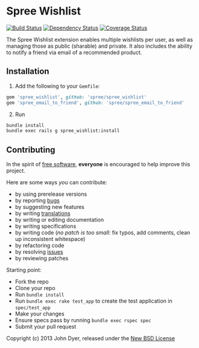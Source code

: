 # Spree Wishlist

[![Build Status](https://travis-ci.org/futhr/spree_wishlist.png)](https://travis-ci.org/futhr/spree_wishlist)
[![Dependency Status](https://gemnasium.com/futhr/spree_wishlist.png)](https://gemnasium.com/futhr/spree_wishlist)
[![Coverage Status](https://coveralls.io/repos/futhr/spree_wishlist/badge.png?branch=master)](https://coveralls.io/r/futhr/spree_wishlist)

The Spree Wishlist extension enables multiple wishlists per user, as well as managing those as public (sharable) and private. It also includes the ability to notify a friend via email of a recommended product.

## Installation

1. Add the following to your `Gemfile`:
```ruby
gem 'spree_wishlist', github: 'spree/spree_wishlist'
gem 'spree_email_to_friend', github: 'spree/spree_email_to_friend'
```

2. Run
```sh
bundle install
bundle exec rails g spree_wishlist:install
```

## Contributing

In the spirit of [free software][1], **everyone** is encouraged to help improve this project.

Here are some ways *you* can contribute:

* by using prerelease versions
* by reporting [bugs][2]
* by suggesting new features
* by writing [translations][4]
* by writing or editing documentation
* by writing specifications
* by writing code (*no patch is too small*: fix typos, add comments, clean up inconsistent whitespace)
* by refactoring code
* by resolving [issues][2]
* by reviewing patches

Starting point:

* Fork the repo
* Clone your repo
* Run `bundle install`
* Run `bundle exec rake test_app` to create the test application in `spec/test_app`
* Make your changes
* Ensure specs pass by running `bundle exec rspec spec`
* Submit your pull request

Copyright (c) 2013 John Dyer, released under the [New BSD License][3]

[1]: http://www.fsf.org/licensing/essays/free-sw.html
[2]: https://github.com/futhr/spree_wishlist/issues
[3]: https://github.com/futhr/spree_wishlist/tree/master/LICENSE.md
[4]: http://www.localeapp.com/projects/4915

